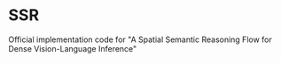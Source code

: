 # SSR
Official implementation code for "A Spatial Semantic Reasoning Flow for Dense Vision-Language Inference"
